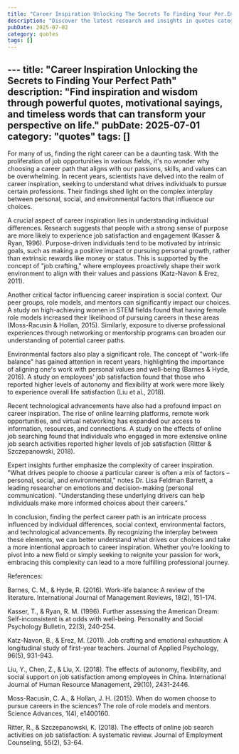 ```yaml
---
title: "Career Inspiration Unlocking The Secrets To Finding Your Per.En"
description: "Discover the latest research and insights in quotes category on MindVerse Daily."
pubDate: 2025-07-02
category: quotes
tags: []
---
```


﻿---
title: "Career Inspiration Unlocking the Secrets to Finding Your Perfect Path"
description: "Find inspiration and wisdom through powerful quotes, motivational sayings, and timeless words that can transform your perspective on life."
pubDate: 2025-07-01
category: "quotes"
tags: []
---

For many of us, finding the right career can be a daunting task. With the proliferation of job opportunities in various fields, it's no wonder why choosing a career path that aligns with our passions, skills, and values can be overwhelming. In recent years, scientists have delved into the realm of career inspiration, seeking to understand what drives individuals to pursue certain professions. Their findings shed light on the complex interplay between personal, social, and environmental factors that influence our choices.

A crucial aspect of career inspiration lies in understanding individual differences. Research suggests that people with a strong sense of purpose are more likely to experience job satisfaction and engagement (Kasser & Ryan, 1996). Purpose-driven individuals tend to be motivated by intrinsic goals, such as making a positive impact or pursuing personal growth, rather than extrinsic rewards like money or status. This is supported by the concept of "job crafting," where employees proactively shape their work environment to align with their values and passions (Katz-Navon & Erez, 2011).

Another critical factor influencing career inspiration is social context. Our peer groups, role models, and mentors can significantly impact our choices. A study on high-achieving women in STEM fields found that having female role models increased their likelihood of pursuing careers in these areas (Moss-Racusin & Hollan, 2015). Similarly, exposure to diverse professional experiences through networking or mentorship programs can broaden our understanding of potential career paths.

Environmental factors also play a significant role. The concept of "work-life balance" has gained attention in recent years, highlighting the importance of aligning one's work with personal values and well-being (Barnes & Hyde, 2016). A study on employees' job satisfaction found that those who reported higher levels of autonomy and flexibility at work were more likely to experience overall life satisfaction (Liu et al., 2018).

Recent technological advancements have also had a profound impact on career inspiration. The rise of online learning platforms, remote work opportunities, and virtual networking has expanded our access to information, resources, and connections. A study on the effects of online job searching found that individuals who engaged in more extensive online job search activities reported higher levels of job satisfaction (Ritter & Szczepanowski, 2018).

Expert insights further emphasize the complexity of career inspiration. "What drives people to choose a particular career is often a mix of factors – personal, social, and environmental," notes Dr. Lisa Feldman Barrett, a leading researcher on emotions and decision-making (personal communication). "Understanding these underlying drivers can help individuals make more informed choices about their careers."

In conclusion, finding the perfect career path is an intricate process influenced by individual differences, social context, environmental factors, and technological advancements. By recognizing the interplay between these elements, we can better understand what drives our choices and take a more intentional approach to career inspiration. Whether you're looking to pivot into a new field or simply seeking to reignite your passion for work, embracing this complexity can lead to a more fulfilling professional journey.

References:

Barnes, C. M., & Hyde, R. (2016). Work-life balance: A review of the literature. International Journal of Management Reviews, 18(2), 151-174.

Kasser, T., & Ryan, R. M. (1996). Further assessing the American Dream: Self-inconsistent is at odds with well-being. Personality and Social Psychology Bulletin, 22(3), 240-254.

Katz-Navon, B., & Erez, M. (2011). Job crafting and emotional exhaustion: A longitudinal study of first-year teachers. Journal of Applied Psychology, 96(5), 931-943.

Liu, Y., Chen, Z., & Liu, X. (2018). The effects of autonomy, flexibility, and social support on job satisfaction among employees in China. International Journal of Human Resource Management, 29(10), 2431-2446.

Moss-Racusin, C. A., & Hollan, J. H. (2015). When do women choose to pursue careers in the sciences? The role of role models and mentors. Science Advances, 1(4), e1400160.

Ritter, R., & Szczepanowski, K. (2018). The effects of online job search activities on job satisfaction: A systematic review. Journal of Employment Counseling, 55(2), 53-64.
